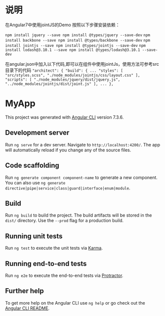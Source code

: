 # 说明

在Angular7中使用jointJS的Demo
按照以下步骤安装依赖：

`npm install jquery --save npm install @types/jquery --save-dev`
`npm install backbone --save npm install @types/backbone --save-dev`
`npm install jointjs --save npm install @types/jointjs --save-dev`
`npm install lodash@3.10.1 --save npm install @types/lodash@3.10.1 --save-dev`

在angular.json中加入以下代码,即可以在组件中使用jointJs，使用方法可参考src目录下的代码
`"architect": {
        "build": {
            ...
            "styles": [
              "src/styles.scss",
              "./node_modules/jointjs/css/layout.css"
            ],
            "scripts": [
              "./node_modules/jquery/dist/jquery.js",
              "../node_modules/jointjs/dist/joint.js"
            ],
            ...
          },`

# MyApp

This project was generated with [Angular CLI](https://github.com/angular/angular-cli) version 7.3.6.

## Development server

Run `ng serve` for a dev server. Navigate to `http://localhost:4200/`. The app will automatically reload if you change any of the source files.

## Code scaffolding

Run `ng generate component component-name` to generate a new component. You can also use `ng generate directive|pipe|service|class|guard|interface|enum|module`.

## Build

Run `ng build` to build the project. The build artifacts will be stored in the `dist/` directory. Use the `--prod` flag for a production build.

## Running unit tests

Run `ng test` to execute the unit tests via [Karma](https://karma-runner.github.io).

## Running end-to-end tests

Run `ng e2e` to execute the end-to-end tests via [Protractor](http://www.protractortest.org/).

## Further help

To get more help on the Angular CLI use `ng help` or go check out the [Angular CLI README](https://github.com/angular/angular-cli/blob/master/README.md).
